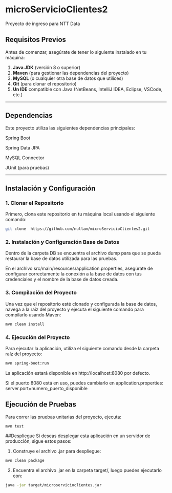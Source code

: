 # microServicioClientes2
Proyecto de ingreso para NTT Data

## Requisitos Previos

Antes de comenzar, asegúrate de tener lo siguiente instalado en tu máquina:

1. **Java JDK** (versión 8 o superior)
2. **Maven** (para gestionar las dependencias del proyecto)
3. **MySQL** (o cualquier otra base de datos que utilices)
4. **Git** (para clonar el repositorio)
5. **Un IDE** compatible con Java (NetBeans, IntelliJ IDEA, Eclipse, VSCode, etc.)

---
## Dependencias
Este proyecto utiliza las siguientes dependencias principales:

Spring Boot

Spring Data JPA

MySQL Connector

JUnit (para pruebas)

---

## Instalación y Configuración

### 1. Clonar el Repositorio
Primero, clona este repositorio en tu máquina local usando el siguiente comando:

```bash
git clone  https://github.com/nullam/microServicioClientes2.git
```

### 2. Instalación y Configuración Base de Datos

Dentro de la carpeta DB se encuentra el archivo dump para que se pueda restaurar la base de datos utilizada para las pruebas.

En el archivo src/main/resources/application.properties, asegúrate de configurar correctamente la conexión a la base de datos con tus credenciales y el nombre de la base de datos creada.

### 3. Compilación del Proyecto
Una vez que el repositorio esté clonado y configurada la base de datos, navega a la raíz del proyecto y ejecuta el siguiente comando para compilarlo usando Maven:
```bash
mvn clean install
```

### 4. Ejecución del Proyecto
Para ejecutar la aplicación, utiliza el siguiente comando desde la carpeta raíz del proyecto:
```bash
mvn spring-boot:run
```
La aplicación estará disponible en http://localhost:8080 por defecto.

Si el puerto 8080 está en uso, puedes cambiarlo en application.properties:
server.port=numero_puerto_disponible

## Ejecución de Pruebas
Para correr las pruebas unitarias del proyecto, ejecuta:
```bash
mvn test
```

##Despliegue
Si deseas desplegar esta aplicación en un servidor de producción, sigue estos pasos:

1. Construye el archivo .jar para despliegue:
```bash
mvn clean package
```
2. Encuentra el archivo .jar en la carpeta target/, luego puedes ejecutarlo con:
```bash
java -jar target/microservicioclientes.jar
```

